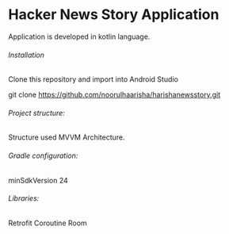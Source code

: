 # Hacker News Story Application

Application is developed in kotlin language.

###### Installation
Clone this repository and import into Android Studio

git clone https://github.com/noorulhaarisha/harishanewsstory.git

###### Project structure:
Structure used MVVM Architecture.

###### Gradle configuration:
minSdkVersion 24

###### Libraries:
Retrofit
Coroutine
Room




